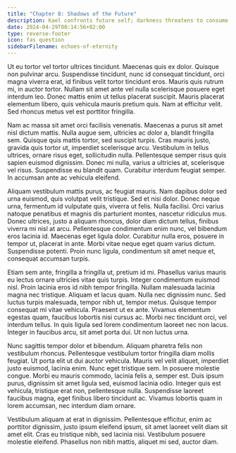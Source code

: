 ```yaml
---
title: "Chapter 8: Shadows of the Future"
description: Kael confronts future self; darkness threatens to consume.
date: 2024-04-29T00:14:56+02:00
type: reverse-footer
icon: fas question
sidebarFilename: echoes-of-eternity
---
```

Ut eu tortor vel tortor ultrices tincidunt. Maecenas quis ex dolor. Quisque non pulvinar arcu. Suspendisse tincidunt, nunc id consequat tincidunt, orci magna viverra erat, id finibus velit tortor tincidunt eros. Mauris quis rutrum mi, in auctor tortor. Nullam sit amet ante vel nulla scelerisque posuere eget interdum leo. Donec mattis enim ut tellus placerat suscipit. Mauris placerat elementum libero, quis vehicula mauris pretium quis. Nam at efficitur velit. Sed rhoncus metus vel est porttitor fringilla.

Nam ac massa sit amet orci facilisis venenatis. Maecenas a purus sit amet nisl dictum mattis. Nulla augue sem, ultricies ac dolor a, blandit fringilla sem. Quisque quis mattis tortor, sed suscipit turpis. Cras mauris justo, gravida quis tortor ut, imperdiet scelerisque arcu. Vestibulum in tellus ultrices, ornare risus eget, sollicitudin nulla. Pellentesque semper risus quis sapien euismod dignissim. Donec mi nulla, varius a ultricies at, scelerisque vel risus. Suspendisse eu blandit quam. Curabitur interdum feugiat semper. In accumsan ante ac vehicula eleifend.

Aliquam vestibulum mattis purus, ac feugiat mauris. Nam dapibus dolor sed urna euismod, quis volutpat velit tristique. Sed et nisi dolor. Donec neque urna, fermentum id vulputate quis, viverra ut felis. Nulla facilisi. Orci varius natoque penatibus et magnis dis parturient montes, nascetur ridiculus mus. Donec ultrices, justo a aliquam rhoncus, dolor diam dictum tellus, finibus viverra mi nisl at arcu. Pellentesque condimentum enim nunc, vel bibendum eros lacinia id. Maecenas eget ligula dolor. Curabitur nulla eros, posuere in tempor ut, placerat in ante. Morbi vitae neque eget quam varius dictum. Suspendisse potenti. Proin nunc ligula, condimentum sit amet neque et, consequat accumsan turpis.

Etiam sem ante, fringilla a fringilla ut, pretium id mi. Phasellus varius mauris eu lectus ornare ultricies vitae quis turpis. Integer condimentum euismod nisl. Proin lacinia eros id nibh tempor fringilla. Nullam malesuada lacinia magna nec tristique. Aliquam et lacus quam. Nulla nec dignissim nunc. Sed luctus turpis malesuada, tempor nibh ut, tempor metus. Quisque tempor consequat mi vitae vehicula. Praesent ut ex ante. Vivamus elementum egestas quam, faucibus lobortis nisi cursus ac. Morbi nec tincidunt orci, vel interdum tellus. In quis ligula sed lorem condimentum laoreet nec non lacus. Integer in faucibus arcu, sit amet porta dui. Ut non luctus urna.

Nunc sagittis tempor dolor et bibendum. Aliquam pharetra felis non vestibulum rhoncus. Pellentesque vestibulum tortor fringilla diam mollis feugiat. Ut porta elit ut dui auctor vehicula. Mauris vel velit aliquet, imperdiet justo euismod, lacinia enim. Nunc eget tristique sem. In posuere molestie congue. Morbi eu mauris commodo, lacinia felis a, semper est. Duis ipsum purus, dignissim sit amet ligula sed, euismod lacinia odio. Integer quis est vehicula, tristique erat non, pellentesque nulla. Suspendisse laoreet faucibus magna, eget finibus libero tincidunt ac. Vivamus lobortis quam in lorem accumsan, nec interdum diam ornare.

Vestibulum aliquam at erat in dignissim. Pellentesque efficitur, enim ac porttitor dignissim, justo ipsum eleifend ipsum, sit amet laoreet velit diam sit amet elit. Cras eu tristique nibh, sed lacinia nisi. Vestibulum posuere molestie eleifend. Phasellus non nibh mattis, aliquet mi sed, auctor diam.